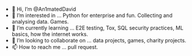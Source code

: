 - 👋 Hi, I’m @An1matedDavid
- 👀 I’m interested in ... Python for enterprise and fun. Collecting and analysing data. Games. 
- 🌱 I’m currently learning ... E2E testing, Tox, SQL security practices, ML basics, how the internet works.
- 💞️ I’m looking to collaborate on ... data projects, games, charity projects.
- 📫 How to reach me ... pull request.

<!---
An1matedDavid/An1matedDavid is a ✨ special ✨ repository because its `README.md` (this file) appears on your GitHub profile.
You can click the Preview link to take a look at your changes.
--->
